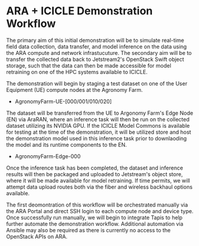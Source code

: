 # ARA + ICICLE Demonstration Workflow

The primary aim of this initial demonstration will be to simulate real-time field data collection, data transfer, and model inference on the data using the ARA compute and network infrastucuture. The secondary aim will be to transfer the collected data back to Jetstream2's OpenStack Swift object storage, such that the data can then be made accessible for model retraining on one of the HPC systems available to ICICLE.

The demonstration will begin by staging a test dataset on one of the User Equipment (UE) compute nodes at the Agronomy Farm.

- AgronomyFarm-UE-[000/001/010/020]

The dataset will be transferred from the UE to Argonomy Farm's Edge Node (EN) via AraRAN, where an inference task will then be run on the collected dataset utilizing its NVIDIA GPU. If the ICICLE Model Commons is available for testing at the time of the demonstration, it will be utilized store and host the demonstration model used in this inference task prior to downlaoding the model and its runtime components to the EN.

- AgronomyFarm-Edge-000

Once the inference task has been completed, the dataset and inference results will then be packaged and uploaded to Jetstream's object store, where it will be made available for model retraining. If time permits, we will attempt data upload routes both via the fiber and wireless backhaul options available. 

The first deomontration of this workflow will be orchestrated manually via the ARA Portal and direct SSH login to each compute node and device type. Once successfully run manually, we will begin to integrate Tapis to help further automate the demonstration workflow. Additional automation via Ansible may also be required as there is currently no access to the OpenStack APIs on ARA.
